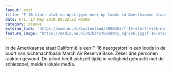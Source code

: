 ```yaml
---
layout: post
title: "F-16 stort vlak na opstijgen neer op loods in Amerikaanse staat Californië"
date: Fri, 17 May 2019 08:22:22 +0200
category: nieuws
externe_link: "https://www.nu.nl/buitenland/5896263/f-16-stort-vlak-na-opstijgen-neer-op-loods-in-amerikaanse-staat-californie.html"
feature_image: "https://media.nu.nl/m/b34x7wpa80ry_sqr256.jpg/f-16-stort-vlak-na-opstijgen-neer-op-loods-in-amerikaanse-staat-californie.jpg"
---
```


In de Amerikaanse staat Californië is een F-16 neergestort in een loods in de buurt van luchtmachtbasis March Air Reserve Base. Zeker drie personen raakten gewond. De piloot heeft zichzelf tijdig in veiligheid gebracht met de schietstoel, melden lokale media.
